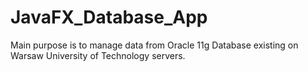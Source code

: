 # JavaFX_Database_App
Main purpose is to manage data from Oracle 11g Database existing on Warsaw University of Technology servers.
